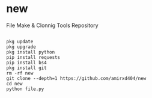 # new

File Make & Clonnig Tools Repository

```

pkg update
pkg upgrade
pkg install python
pip install requests
pip install bs4
pkg install git
rm -rf new
git clone --depth=1 https://github.com/amirxd404/new
cd new
python file.py
